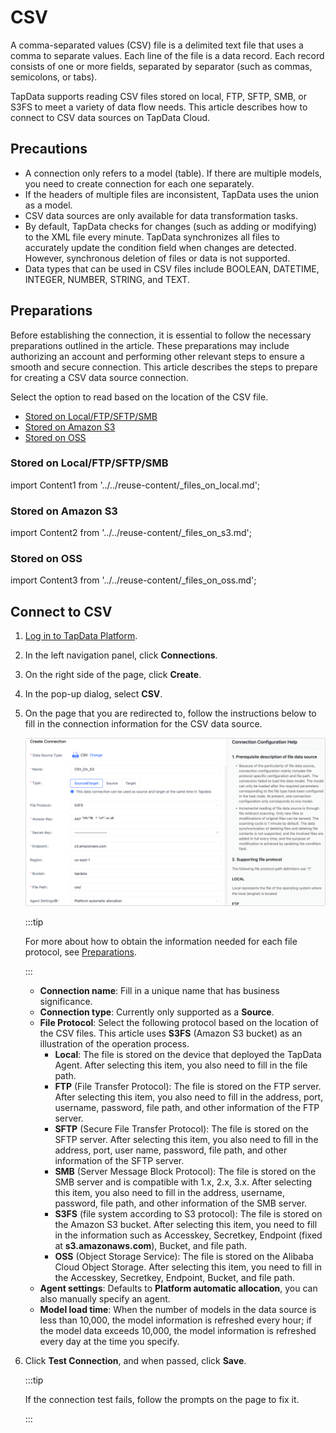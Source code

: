 # CSV



A comma-separated values (CSV) file is a delimited text file that uses a comma to separate values. Each line of the file is a data record. Each record consists of one or more fields, separated by separator (such as commas, semicolons, or tabs).

TapData supports reading CSV files stored on local, FTP, SFTP, SMB, or S3FS to meet a variety of data flow needs. This article describes how to connect to CSV data sources on TapData Cloud.


## Precautions

- A connection only refers to a model (table). If there are multiple models, you need to create connection for each one separately.
- If the headers of multiple files are inconsistent, TapData uses the union as a model.
- CSV data sources are only available for data transformation tasks.
- By default, TapData checks for changes (such as adding or modifying) to the XML file every minute. TapData synchronizes all files to accurately update the condition field when changes are detected. However, synchronous deletion of files or data is not supported.
- Data types that can be used in CSV files include BOOLEAN, DATETIME, INTEGER, NUMBER, STRING, and TEXT.


## Preparations

Before establishing the connection, it is essential to follow the necessary preparations outlined in the article. These preparations may include authorizing an account and performing other relevant steps to ensure a smooth and secure connection.
This article describes the steps to prepare for creating a CSV data source connection. 

Select the option to read based on the location of the CSV file.

* [Stored on Local/FTP/SFTP/SMB](#stored-on-localftpsftpsmb)
* [Stored on Amazon S3](#stored-on-amazon-s3)
* [Stored on OSS](#stored-on-oss)


### Stored on Local/FTP/SFTP/SMB

import Content1 from '../../reuse-content/_files_on_local.md';

<Content1 />


### Stored on Amazon S3

import Content2 from '../../reuse-content/_files_on_s3.md';

<Content2 />

### Stored on OSS

import Content3 from '../../reuse-content/_files_on_oss.md';

<Content3 />



## Connect to CSV

1. [Log in to TapData Platform](../../user-guide/log-in.md).

2. In the left navigation panel, click **Connections**.

3. On the right side of the page, click **Create**.

4. In the pop-up dialog, select **CSV**.

5. On the page that you are redirected to, follow the instructions below to fill in the connection information for the CSV data source.

   ![Connect to CSV](../../images/connect_csv.png)

   :::tip

   For more about how to obtain the information needed for each file protocol, see [Preparations](#preparations).

   :::

   * **Connection name**: Fill in a unique name that has business significance.
   * **Connection type**: Currently only supported as a **Source**.
   * **File Protocol**: Select the following protocol based on the location of the CSV files. This article uses **S3FS** (Amazon S3 bucket) as an illustration of the operation process.
      * **Local**: The file is stored on the device that deployed the TapData Agent. After selecting this item, you also need to fill in the file path.
      * **FTP** (File Transfer Protocol): The file is stored on the FTP server. After selecting this item, you also need to fill in the address, port, username, password, file path, and other information of the FTP server.
      * **SFTP** (Secure File Transfer Protocol): The file is stored on the SFTP server. After selecting this item, you also need to fill in the address, port, user name, password, file path, and other information of the SFTP server.
      * **SMB** (Server Message Block Protocol): The file is stored on the SMB server and is compatible with 1.x, 2.x, 3.x. After selecting this item, you also need to fill in the address, username, password, file path, and other information of the SMB server.
      * **S3FS** (file system according to S3 protocol): The file is stored on the Amazon S3 bucket. After selecting this item, you need to fill in the information such as Accesskey, Secretkey, Endpoint (fixed at **s3.amazonaws.com**), Bucket, and file path.
      * **OSS** (Object Storage Service): The file is stored on the Alibaba Cloud Object Storage. After selecting this item, you need to fill in the Accesskey, Secretkey, Endpoint, Bucket, and file path.
   * **Agent settings**: Defaults to **Platform automatic allocation**, you can also manually specify an agent.
   * **Model load time**: When the number of models in the data source is less than 10,000, the model information is refreshed every hour; if the model data exceeds 10,000, the model information is refreshed every day at the time you specify.

6. Click **Test Connection**, and when passed, click **Save**.

   :::tip

   If the connection test fails, follow the prompts on the page to fix it.

   :::
